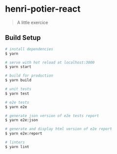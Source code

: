 # henri-potier-react

> A little exercice

## Build Setup

```bash
# install dependencies
$ yarn

# serve with hot reload at localhost:3000
$ yarn start

# build for production
$ yarn build

# unit tests
$ yarn test

# e2e tests
$ yarn e2e

# generate json version of e2e tests report
$ yarn e2e:json

# generate and display html version of e2e report
$ yarn e2e:report

# linters
$ yarn lint
```
